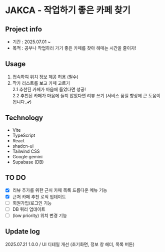 # JAKCA - 작업하기 좋은 카페 찾기

## Project info

- 기간 : 2025.07.01 ~ 
- 목적 : 공부나 작업하러 가기 좋은 카페를 찾아 헤매는 시간을 줄이자!

## Usage
1. 접속하여 위치 정보 제공 허용 (필수) 
2. 작카 리스트를 보고 카페 고르기   
    2.1 추천된 카페가 마음에 들었다면 성공!   
    2.2 추천된 카페가 마음에 들지 않았다면 리뷰 쓰기 (서비스 품질 향상에 큰 도움이 됩니다..💕)

## Technology
- Vite
- TypeScript
- React
- shadcn-ui
- Tailwind CSS
- Google gemini
- Supabase (DB)

## TO DO
- [x] 리뷰 추가를 위한 근처 카페 목록 드롭다운 메뉴 기능
- [x] 근처 카페 추천 로직 업데이트
- [ ] 회원가입/로그인 기능
- [ ] DB 쿼리 업데이트
- [ ] (low priority) 위치 변경 기능

## Update log
2025.07.21 1.0.0 / UI 디테일 개선 (초기화면, 정보 창 헤더, 목록 버튼)